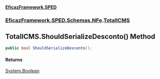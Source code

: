 #### [EficazFramework.SPED](EficazFrameworkSPED.md 'EficazFramework SPED')
### [EficazFramework.SPED.Schemas.NFe](EficazFramework.SPED.Schemas.NFe.md 'EficazFramework.SPED.Schemas.NFe').[TotalICMS](EficazFramework.SPED.Schemas.NFe/TotalICMS.md 'EficazFramework.SPED.Schemas.NFe.TotalICMS')

## TotalICMS.ShouldSerializeDesconto() Method

```csharp
public bool ShouldSerializeDesconto();
```

#### Returns
[System.Boolean](https://docs.microsoft.com/en-us/dotnet/api/System.Boolean 'System.Boolean')